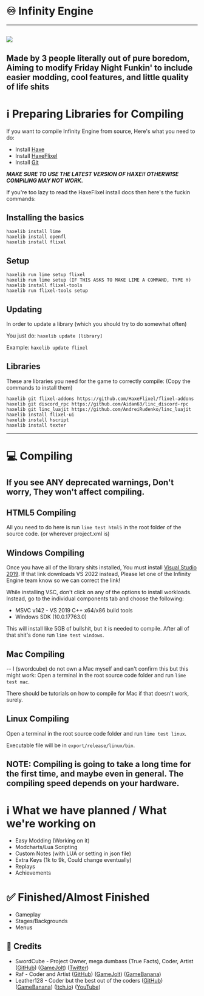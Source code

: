 # ♾️ Infinity Engine
-----
![](https://media.discordapp.net/attachments/782707705792954388/931918337989029948/Untitled108_20220115083034.png)
-----
Made by 3 people literally out of pure boredom, Aiming to modify Friday Night Funkin' to include
easier modding, cool features, and little quality of life shits
-----
# ℹ️ Preparing Libraries for Compiling
If you want to compile Infinity Engine from source, Here's what you need to do:

- Install [Haxe](https://haxe.org/download/)
- Install [HaxeFlixel](https://haxeflixel.com/documentation/install-haxeflixel/)
- Install [Git](https://git-scm.com/)

***MAKE SURE TO USE THE LATEST VERSION OF HAXE!! OTHERWISE COMPILING MAY NOT WORK.***

If you're too lazy to read the HaxeFlixel install docs then here's the fuckin commands:

**Installing the basics**
--
```
haxelib install lime
haxelib install openfl
haxelib install flixel
```

**Setup**
--
```
haxelib run lime setup flixel
haxelib run lime setup (IF THIS ASKS TO MAKE LIME A COMMAND, TYPE Y)
haxelib install flixel-tools
haxelib run flixel-tools setup
```

**Updating**
--
In order to update a library (which you should try to do somewhat often)

You just do:
`haxelib update [library]`

Example:
`haxelib update flixel`

**Libraries**
--
These are libraries you need for the game to correctly compile:
(Copy the commands to install them)

```
haxelib git flixel-addons https://github.com/HaxeFlixel/flixel-addons
haxelib git discord_rpc https://github.com/Aidan63/linc_discord-rpc
haxelib git linc_luajit https://github.com/AndreiRudenko/linc_luajit
haxelib install flixel-ui
haxelib install hscript
haxelib install texter
```

-----
# 💻 Compiling
**If you see ANY deprecated warnings, Don't worry, They won't affect compiling.**
--
## HTML5 Compiling
All you need to do here is run `lime test html5` in the root folder of the source code. (or wherever project.xml is)

## Windows Compiling
Once you have all of the library shits installed, You must install [Visual Studio 2019](https://visualstudio.microsoft.com/thank-you-downloading-visual-studio/?sku=community&rel=16&utm_medium=microsoft&utm_source=docs.microsoft.com&utm_campaign=download+from+relnotes&utm_content=vs2019ga+button).
If that link downloads VS 2022 instead, Please let one of the Infinity Engine team know so we can correct the link!

While installing VSC, don't click on any of the options to install workloads. Instead, go to the individual components tab and choose the following:

- MSVC v142 - VS 2019 C++ x64/x86 build tools
- Windows SDK (10.0.17763.0)

This will install like 5GB of bullshit, but it is needed to compile.
After all of that shit's done run `lime test windows`.

## Mac Compiling
--
I (swordcube) do not own a Mac myself and can't confirm this but this might work:
Open a terminal in the root source code folder and run `lime test mac`.

There should be tutorials on how to compile for Mac if that doesn't work, surely.

## Linux Compiling
Open a terminal in the root source code folder and run `lime test linux`.

Executable file will be in `export/release/linux/bin`.

**NOTE:** Compiling is going to take a long time for the first time, and maybe even in general.
The compiling speed depends on your hardware.
-----
# ℹ️ What we have planned / What we're working on
- Easy Modding (Working on it)
- Modcharts/Lua Scripting
- Custom Notes (with LUA or setting in json file)
- Extra Keys (1k to 9k, Could change eventually)
- Replays
- Achievements

# ✅ Finished/Almost Finished
- Gameplay
- Stages/Backgrounds
- Menus

## 📖 Credits
- SwordCube - Project Owner, mega dumbass (True Facts), Coder, Artist ([GitHub](https://github.com/swordcube)) ([GameJolt](https://gamejolt.com/@swordcube)) ([Twitter](https://twitter.com/swordcube))
- Raf - Coder and Artist ([GitHub](https://github.com/RafaelGiacom)) ([GameJolt](https://gamejolt.com/@RafaelGiacom)) ([GameBanana](https://gamebanana.com/members/1739332))
- Leather128 - Coder but the best out of the coders ([GitHub](https://github.com/Leather128)) ([GameBanana](https://gamebanana.com/members/1799813)) ([Itch.io](https://leather128.itch.io/)) ([YouTube](https://www.youtube.com/channel/UCbCtO-ghipZessWaOBx8u1g))
